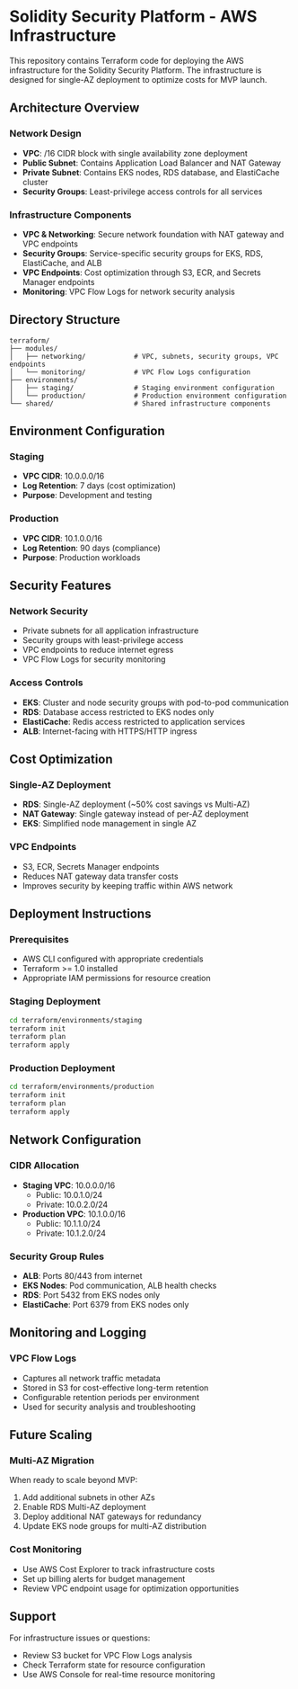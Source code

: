 # Solidity Security Platform - AWS Infrastructure

This repository contains Terraform code for deploying the AWS infrastructure for the Solidity Security Platform. The infrastructure is designed for single-AZ deployment to optimize costs for MVP launch.

## Architecture Overview

### Network Design
- **VPC**: /16 CIDR block with single availability zone deployment
- **Public Subnet**: Contains Application Load Balancer and NAT Gateway
- **Private Subnet**: Contains EKS nodes, RDS database, and ElastiCache cluster
- **Security Groups**: Least-privilege access controls for all services

### Infrastructure Components
- **VPC & Networking**: Secure network foundation with NAT gateway and VPC endpoints
- **Security Groups**: Service-specific security groups for EKS, RDS, ElastiCache, and ALB
- **VPC Endpoints**: Cost optimization through S3, ECR, and Secrets Manager endpoints
- **Monitoring**: VPC Flow Logs for network security analysis

## Directory Structure

```
terraform/
├── modules/
│   ├── networking/            # VPC, subnets, security groups, VPC endpoints
│   └── monitoring/            # VPC Flow Logs configuration
├── environments/
│   ├── staging/               # Staging environment configuration
│   └── production/            # Production environment configuration
└── shared/                    # Shared infrastructure components
```

## Environment Configuration

### Staging
- **VPC CIDR**: 10.0.0.0/16
- **Log Retention**: 7 days (cost optimization)
- **Purpose**: Development and testing

### Production
- **VPC CIDR**: 10.1.0.0/16
- **Log Retention**: 90 days (compliance)
- **Purpose**: Production workloads

## Security Features

### Network Security
- Private subnets for all application infrastructure
- Security groups with least-privilege access
- VPC endpoints to reduce internet egress
- VPC Flow Logs for security monitoring

### Access Controls
- **EKS**: Cluster and node security groups with pod-to-pod communication
- **RDS**: Database access restricted to EKS nodes only
- **ElastiCache**: Redis access restricted to application services
- **ALB**: Internet-facing with HTTPS/HTTP ingress

## Cost Optimization

### Single-AZ Deployment
- **RDS**: Single-AZ deployment (~50% cost savings vs Multi-AZ)
- **NAT Gateway**: Single gateway instead of per-AZ deployment
- **EKS**: Simplified node management in single AZ

### VPC Endpoints
- S3, ECR, Secrets Manager endpoints
- Reduces NAT gateway data transfer costs
- Improves security by keeping traffic within AWS network

## Deployment Instructions

### Prerequisites
- AWS CLI configured with appropriate credentials
- Terraform >= 1.0 installed
- Appropriate IAM permissions for resource creation

### Staging Deployment
```bash
cd terraform/environments/staging
terraform init
terraform plan
terraform apply
```

### Production Deployment
```bash
cd terraform/environments/production
terraform init
terraform plan
terraform apply
```

## Network Configuration

### CIDR Allocation
- **Staging VPC**: 10.0.0.0/16
  - Public: 10.0.1.0/24
  - Private: 10.0.2.0/24
- **Production VPC**: 10.1.0.0/16
  - Public: 10.1.1.0/24
  - Private: 10.1.2.0/24

### Security Group Rules
- **ALB**: Ports 80/443 from internet
- **EKS Nodes**: Pod communication, ALB health checks
- **RDS**: Port 5432 from EKS nodes only
- **ElastiCache**: Port 6379 from EKS nodes only

## Monitoring and Logging

### VPC Flow Logs
- Captures all network traffic metadata
- Stored in S3 for cost-effective long-term retention
- Configurable retention periods per environment
- Used for security analysis and troubleshooting

## Future Scaling

### Multi-AZ Migration
When ready to scale beyond MVP:
1. Add additional subnets in other AZs
2. Enable RDS Multi-AZ deployment
3. Deploy additional NAT gateways for redundancy
4. Update EKS node groups for multi-AZ distribution

### Cost Monitoring
- Use AWS Cost Explorer to track infrastructure costs
- Set up billing alerts for budget management
- Review VPC endpoint usage for optimization opportunities

## Support

For infrastructure issues or questions:
- Review S3 bucket for VPC Flow Logs analysis
- Check Terraform state for resource configuration
- Use AWS Console for real-time resource monitoring